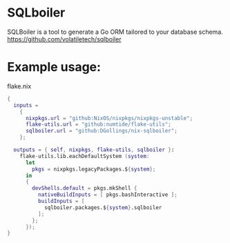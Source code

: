 # SQLboiler 
SQLBoiler is a tool to generate a Go ORM tailored to your database schema.
https://github.com/volatiletech/sqlboiler

# Example usage:

flake.nix
``` nix
{
  inputs =
    {
      nixpkgs.url = "github:NixOS/nixpkgs/nixpkgs-unstable";
      flake-utils.url = "github:numtide/flake-utils";
      sqlboiler.url = "github:DGollings/nix-sqlboiler";
    };

  outputs = { self, nixpkgs, flake-utils, sqlboiler }:
    flake-utils.lib.eachDefaultSystem (system:
      let
        pkgs = nixpkgs.legacyPackages.${system};
      in
      {
        devShells.default = pkgs.mkShell {
          nativeBuildInputs = [ pkgs.bashInteractive ];
          buildInputs = [
            sqlboiler.packages.${system}.sqlboiler
          ];
        };
      });
}
```
